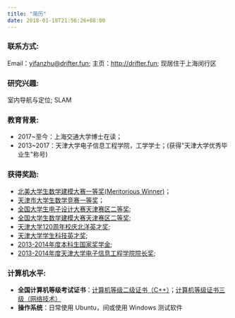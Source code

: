 ```yaml
---
title: "简历"
date: 2018-01-18T21:56:26+08:00
---
```

### **联系方式:**
Email：yifanzhu@drifter.fun;
主页：http://drifter.fun;
现居住于上海闵行区


### **研究兴趣:**
室内导航与定位; SLAM


### **教育背景:**
+ 2017~至今：上海交通大学博士在读；<br>
+ 2013~2017：天津大学电子信息工程学院，工学学士；(获得"天津大学优秀毕业生"称号)<br>

### **获得奖励:**
+ [北美大学生数学建模大赛一等奖(Meritorious Winner)](http://www.drifter.fun/resume/pdf/a.pdf)；<br>
+ [天津市大学生数学竞赛一等奖](http://www.drifter.fun/resume/pdf/b.pdf)；<br>
+ [全国大学生电子设计大赛天津赛区二等奖](http://www.drifter.fun/resume/pdf/c.pdf);<br>
+ [全国大学生数学建模大赛天津赛区二等奖](http://www.drifter.fun/resume/pdf/d.pdf);<br>
+ [天津大学120周年校庆北洋英才奖](http://www.drifter.fun/resume/pdf/e.pdf);<br>
+ [天津大学学生科技英才奖](http://www.drifter.fun/resume/pdf/f.pdf);<br>
+ [2013-2014年度本科生国家奖学金](http://www.drifter.fun/resume/pdf/g.pdf);<br>
+ [2013-2014年度天津大学电子信息工程学院院长奖](http://www.drifter.fun/resume/pdf/h.pdf);<br>

### **计算机水平:**
+ **全国计算机等级考试证书**：[计算机等级二级证书（C++）](http://www.drifter.fun/resume/pdf/i.pdf)；[计算机等级证书三级（网络技术）](http://www.drifter.fun/resume/pdf/j.pdf)<br>
+ **操作系统**：日常使用 Ubuntu，间或使用 Windows 测试软件

